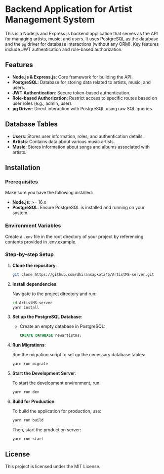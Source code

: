 # Backend Application for Artist Management System

This is a Node.js and Express.js backend application that serves as the API for managing artists, music, and users. It uses PostgreSQL as the database and the `pg` driver for database interactions (without any ORM). Key features include JWT authentication and role-based authorization.

## Features

- **Node.js & Express.js**: Core framework for building the API.
- **PostgreSQL**: Database for storing data related to artists, music, and users.
- **JWT Authentication**: Secure token-based authentication.
- **Role-based Authorization**: Restrict access to specific routes based on user roles (e.g., admin, user).
- **pg Driver**: Direct interaction with PostgreSQL using raw SQL queries.

## Database Tables

- **Users**: Stores user information, roles, and authentication details.
- **Artists**: Contains data about various music artists.
- **Music**: Stores information about songs and albums associated with artists.

## Installation

### Prerequisites

Make sure you have the following installed:

- **Node.js**: >= 16.x
- **PostgreSQL**: Ensure PostgreSQL is installed and running on your system.

### Environment Variables

Create a `.env` file in the root directory of your project by referencing contents provided in .env.example.


### Step-by-step Setup

1. **Clone the repository**:

    ```bash
    git clone https://github.com/dhiransapkota45/ArtistMS-server.git
    ```

2. **Install dependencies**:

    Navigate to the project directory and run:

    ```bash
    cd ArtistMS-server
    yarn install
    ```

3. **Set up the PostgreSQL Database**:

    - Create an empty database in PostgreSQL:
    
        ```sql
        CREATE DATABASE newartistms;
        ```

4. **Run Migrations**:

    Run the migration script to set up the necessary database tables:

    ```bash
    yarn run migrate
    ```

5. **Start the Development Server**:

    To start the development environment, run:

    ```bash
    yarn run dev
    ```

6. **Build for Production**:

    To build the application for production, use:

    ```bash
    yarn run build
    ```

    Then, start the production server:

    ```bash
    yarn run start
    ```

## License

This project is licensed under the MIT License.


